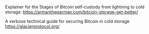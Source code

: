 Explainer for the Stages of Bitcoin self-custody from lightning to cold storage:
https://armantheparman.com/bitcoin-storage-get-better/

A verbose technical guide for securing Bitcoin in cold storage
https://glacierprotocol.org/
